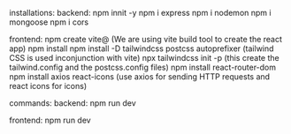 installations:
backend:
npm innit -y
npm i express
npm i nodemon
npm i mongoose
npm i cors

frontend:
npm create vite@ (We are using vite build tool to create the react app)
npm install
npm install -D tailwindcss postcss autoprefixer (tailwind CSS is used inconjunction with vite)
npx tailwindcss init -p (this create the tailwind.config and the postcss.config files)
npm install react-router-dom
npm install axios react-icons (use axios for sending HTTP requests and react icons for icons)

commands:
backend:
npm run dev

frontend:
npm run dev